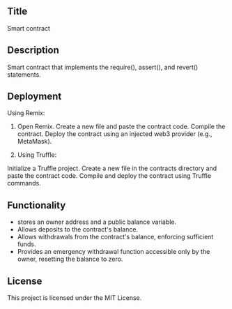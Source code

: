 
## Title
Smart contract
## Description
Smart contract that implements the require(), assert(), and revert() statements.
## Deployment
Using Remix:

1. Open Remix.
Create a new file and paste the contract code.
Compile the contract.
Deploy the contract using an injected web3 provider (e.g., MetaMask).

2. Using Truffle:

Initialize a Truffle project.
Create a new file in the contracts directory and paste the contract code.
Compile and deploy the contract using Truffle commands.
## Functionality
* stores an owner address and a public balance variable.
* Allows deposits to the contract's balance.
* Allows withdrawals from the contract's balance, enforcing sufficient funds.
* Provides an emergency withdrawal function accessible only by the owner, resetting the balance to zero.
## License
This project is licensed under the MIT License.